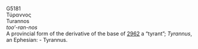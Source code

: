 G5181  
Τύραννος  
Turannos  
*too‘-ran-nos*  
A provincial form of the derivative of the base of [2962](g2962) a
“tyrant”; *Tyrannus*, an Ephesian: - Tyrannus.  

